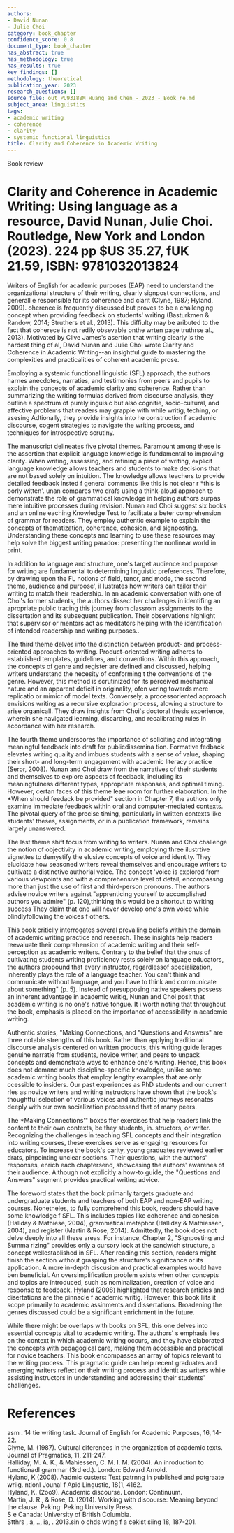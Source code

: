 ```yaml
---
authors:
- David Nunan
- Julie Choi
category: book_chapter
confidence_score: 0.8
document_type: book_chapter
has_abstract: true
has_methodology: true
has_results: true
key_findings: []
methodology: theoretical
publication_year: 2023
research_questions: []
source_file: out_PU93I88M_Huang_and_Chen_-_2023_-_Book_re.md
subject_area: linguistics
tags:
- academic writing
- coherence
- clarity
- systemic functional linguistics
title: Clarity and Coherence in Academic Writing
---
```


Book review

# Clarity and Coherence in Academic Writing: Using language as a resource, David Nunan, Julie Choi. Routledge, New York and London (2023). 224 pp \$US 35.27, fUK 21.59, ISBN: 9781032013824

Writers of English for academic purposes (EAP) need to understand the organizational structure of their writing, clearly signpost connections, and generall e responsible for its coherence and clarit (Clyne, 1987; Hyland, 2009). oherence is frequently discussed but proves to be a challenging concept when providing feedback on students' writing (Basturkmen & Randow, 2014; Struthers et al., 2013). This diffiulty may be aributed to the fact that coherece is not redily obsevable onthe wrten page truthrse al., 2013). Motivated by Clive James's asertion that writing clearly is the hardest thing of al, David Nunan and Julie Choi wrote Clarity and Coherence in Academic Writing--an insightful guide to mastering the complexities and practicalities of coherent academic prose.

Employing a systemic functional linguistic (SFL) approach, the authors harnes anecdotes, narraties, and testimonies from peers and pupils to explain the concepts of academic clarity and coherence. Rather than summarizing the writing formulas derived from discourse analysis, they outline a spectrum of purely inguisic but also cognitie, socio-cultural, and affective problems that readers may grapple with while writig, teching, or asesing Adtionally, they provide insights into he construction f academic discourse, cogent strategies to navigate the writing process, and techniques for introspective scrutiny.

The manuscript delineates five pivotal themes. Paramount among these is the assertion that explicit language knowledge is fundamental to improving clarity. When writing, assessing, and refining a piece of writing, explicit language knowledge allows teachers and students to make decisions that are not based solely on intuition. The knowledge allows teachers to provide detailed feedback insted f general comments like this is not clear r \*this is porly witten'. unan compares two drafs using a think-aloud approach to demonstrate the role of grammatical knowledge in helping authors surpas mere intuitive processes during revision. Nunan and Choi suggest six books and an online eaching Knowledge Test to facilitate a beter comprehension of grammar for readers. They employ authentic example to explain the concepts of thematization, coherence, cohesion, and signposting. Understanding these concepts and learning to use these resources may help solve the biggest writing paradox: presenting the nonlinear world in print.

In addition to language and structure, one's target audience and purpose for writing are fundamental to determining linguistic preferences. Therefore, by drawing upon the FL notions of field, tenor, and mode, the second theme, audience and purpose', il lustrates how writers can tailor their writing to match their readership. In an academic conversation with one of Choi's former students, the authors dissect her challenges in identifing an apropriate public tracing this journey from classrom assignments to the dissertation and its subsequent publication. Their observations highlight that supervisor or mentors act as meditators helping with the identification of intended readership and writing purposes..

The third theme delves into the distinction between product- and process-oriented approaches to writing. Product-oriented writing adheres to established templates, guidelines, and conventions. Within this approach, the concepts of genre and register are defined and discussed, helping writers understand the necesity of conforming t the conventions of the genre. However, this method is scrutinized for its perceived mechanical nature and an apparent deficit in originality, ofen vering towards mere replicatio or mimicr of model texts. Conversely, a processoriented approach envisions writing as a recursive exploration process, alowing a structure to arise organicall. They draw insights from Choi's doctoral thesis experience, wherein she navigated learning, discarding, and recalibrating rules in accordance with her research.

The fourth theme underscores the importance of soliciting and integrating meaningful feedback into draft for publicdissemina tion. Formative fedback elevates writing quality and imbues students with a sense of value, shaping their short- and long-term engagement with academic literacy practice (Seror, 2008). Nunan and Choi draw from the narratives of their students and themselves to explore aspects of feedback, including its meaningfulness different types, appropriate responses, and optimal timing. However, certan faces of this theme leae room for further elaboration. In the \*When should feedack be provided" section in Chapter 7, the authors only examine immediate feedback within oral and computer-mediated contexts. The pivotal query of the precise timing, particularly in written contexts like students' theses, assignments, or in a publication framework, remains largely unanswered.

The last theme shift focus from writing to writers. Nunan and Choi challenge the notion of objectivity in academic writing, employing three ilustrtive vignettes to demystify the elusive concepts of voice and identity. They elucidate how seasoned writers reveal themselves and encourage writers to cultivate a distinctive authorial voice. The concept 'voice is explored from various viewpoints and with a comprehensive level of detail, encompassng more than just the use of first and third-person pronouns. The authors advise novice writers against "apprenticing yourself to accomplished authors you admire" (p. 120),thinking this would be a shortcut to writing success They claim that one will never develop one's own voice while blindlyfollowing the voices f others.

This book criticlly interrogates several prevailing beliefs within the domain of academic writing practice and research. These insights help readers reevaluate their comprehension of academic writing and their self-perception as academic writers. Contrary to the belief that the onus of cultivating students writing proficiency rests solely on language educators, the authors propound that every instructor, regardlessof specialization, inherently plays the role of a language teacher. You can't think and communicate without language, and you have to think and communicate about something" (p. 5). Instead of presupposing native speakers possess an inherent advantage in academic writig, Nunan and Choi posit that academic writing is no one's native tongue. It i worth noting that throughout the book, emphasis is placed on the importance of accessibility in academic writing.

Authentic stories, "Making Connections, and "Questions and Answers" are three notable strengths of this book. Rather than applying traditional discourse analysis centered on written products, this writing guide lerages genuine narratie from students, novice writer, and peers to unpack concepts and demonstrate ways to enhance one's writing. Hence, this book does not demand much discipline-specific knowledge, unlike some academic writing books that employ lengthy examples that are only ccessible to insiders. Our past experiences as PhD students and our current rles as novice writers and writing instructors have shown that the book's thoughtful selection of various voices and authentic journeys resonates deeply with our own socialization processand that of many peers.

The \*Making Connections'" boxes ffer exercises that help readers link the content to their own contexts, be they students, in. structors, or writer. Recognizing the challenges in teaching SFL concepts and their integration into writing courses, these exercises serve as engaging resources for educators. To increase the book's carity, young graduates reviewed earlier drats, pinpointing unclear sections. Their questions, with the authors' responses, enrich each chaptersend, showcasing the authors' awarenes of their audience. Although not explicitly a how-to guide, the "Questions and Answers" segment provides practical writing advice.

The foreword states that the book primarily targets graduate and undergraduate students and teachers of both EAP and non-EAP writing courses. Nonetheles, to fully comprehend this book, readers should have some knowledge f SFL. This includes topics like coherence and cohesion (Hallday & Mathiese, 2004), grammatical metaphor (Halliday & Mathiessen, 2004), and register (Martin & Rose, 2014). Admittedly, the book does not delve deeply into all these areas. For instance, Chapter 2, "Signposting and Summa rizing" provides only a cursory look at the sandwich structure, a concept wellestablished in SFL. After reading this section, readers might finish the section without grasping the structure's significance or its application. A more in-depth discusion and practical examples would have ben beneficial. An oversimplification problem exists when other concepts and topics are introduced, such as nominalization, creation of voice and response to feedback. Hyland (2008) highlighted that research articles and disertations are the pinnacle f academic writig. However, this book liits it scope primarily to academic assinments and dissertations. Broadening the genres discussed could be a significant enrichment in the future.

While there might be overlaps with books on SFL, this one delves into essential concepts vital to academic writing. The authors' s emphasis lies on the context in which academic writing occurs, and they have elaborated the concepts with pedagogical care, making them accessible and practical for novice teachers. This book encompasses an array of topics relevant to the writing process. This pragmatic guide can help recent graduates and emerging writers reflect on their writing process and identit as writers while assisting instructors in understanding and addressing their students' challenges.

# References

asm  . 14       tie writing task. Journal of English for Academic Purposes, 16, 14-22.   
Clyne, M. (1987). Cultural diferences in the organization of academic texts. Journal of Pragmatics, 11, 211-247.   
Halliday, M. A. K., & Mahiessen, C. M. I. M. (2004). An inroduction to functionadl grammar (3rd ed.). London: Edward Arnold.   
Hyland, K (2008). Aadmic custers: Text patrnng in published and potgraate wriig. ntionl Jounal f Apid Lingustic, 18(1, 4162.   
Hyland, K. (2oo9). Academic discourse. London: Continuum.   
Martin, J. R., & Rose, D. (2014). Working with discourse: Meaning beyond the clause. Peking: Peking University Press.   
S    e Canada: University of British Columbia.   
Stthrs , a, .., ia, . 2013.sin o  chds wting  f a cekist siing 18, 187-201.